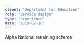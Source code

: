 ```yaml
---
client: "Department for Education"
role: "Service design"
type: "experience"
date: "2019-02-18"
---
```

Alpha National retraining scheme
